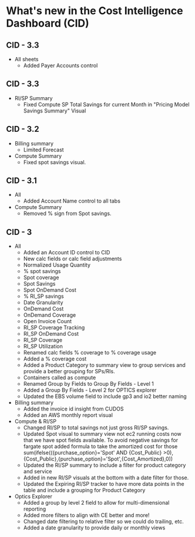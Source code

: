 # What's new in the Cost Intelligence Dashboard (CID) 

## CID - 3.3
* All sheets
	* Added Payer Accounts control

## CID - 3.3
* RI/SP Summary
	* Fixed Compute SP Total Savings for current Month in "Pricing Model Savings Summary" Visual

## CID - 3.2
* Billing summary 
	* Limited Forecast
* Compute Summary
	* Fixed spot savings visual.
    
## CID - 3.1
* All
	* Added Account Name control to all tabs
* Compute Summary
	* Removed % sign from Spot savings.

## CID - 3
* All 
	* Added an Account ID control to CID 
	* New calc fields or calc field adjustments
	* Normalized Usage Quantity 
	* % spot savings
	* Spot coverage
	* Spot Savings 
	* Spot OnDemand Cost
	* % RI_SP savings
	* Date Granularity
	* OnDemand  Cost
	* OnDemand Coverage
	* Open Invoice Count
	* RI_SP Coverage Tracking
	* RI_SP OnDemand Cost
	* RI_SP Coverage
	* RI_SP Utilization
	* Renamed calc fields % coverage to % coverage usage
	* Added a % coverage cost
	* Added a Product Category to summary view to group services and provide a better grouping for SPs/RIs.
	* Containers called as compute
	* Renamed Group by Fields to Group By Fields - Level 1
	* Added a Group By Fields - Level 2 for OPTICS explorer
	* Updated the EBS volume field to include gp3 and io2 better naming
* Billing summary
	* Added the invoice id insight from CUDOS
	* Added an AWS monthly report visual
* Compute & RI/SP
	* Changed RI/SP to total savings not just gross RI/SP savings.
	* Updated Spot visual to summary view not ec2 running costs now that we have spot fields 	available. To avoid negative savings for fargate spot added formula to take the amortized cost for those sum(ifelse(({purchase_option}='Spot' AND {Cost_Public} >0),{Cost_Public},{purchase_option}='Spot',{Cost_Amortized},0))
	* Updated the RI/SP summary to include a filter for product category and service
	* Added in new RI/SP visuals at the bottom with a date filter for those. 
	* Updated the Expiring RI/SP tracker to have more data points in the table and include a grouping for Product Category 
* Optics Explorer
	* Added a group by level 2 field to allow for multi-dimensional reporting
	* Added more filters to align with CE better and more!
	* Changed date filtering to relative filter so we could do trailing, etc.
	* Added a date granularity to provide daily or monthly views


